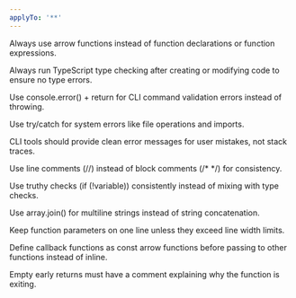 ```yaml
---
applyTo: '**'
---
```


Always use arrow functions instead of function declarations or function expressions.

Always run TypeScript type checking after creating or modifying code to ensure no type errors.

Use console.error() + return for CLI command validation errors instead of throwing.

Use try/catch for system errors like file operations and imports.

CLI tools should provide clean error messages for user mistakes, not stack traces.

Use line comments (//) instead of block comments (/* */) for consistency.

Use truthy checks (if (!variable)) consistently instead of mixing with type checks.

Use array.join() for multiline strings instead of string concatenation.

Keep function parameters on one line unless they exceed line width limits.

Define callback functions as const arrow functions before passing to other functions instead of inline.

Empty early returns must have a comment explaining why the function is exiting.
